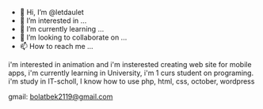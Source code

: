 - 👋 Hi, I’m @letdaulet
- 👀 I’m interested in ...
- 🌱 I’m currently learning ...
- 💞️ I’m looking to collaborate on ...
- 📫 How to reach me ...

<!---
letdaulet/letdaulet is a ✨ special ✨ repository because its `README.md` (this file) appears on your GitHub profile.
You can click the Preview link to take a look at your changes.
--->
i'm interested in  animation and i'm  insterested creating  web site for mobile apps,
i'm currently learning in University, i'm 1 curs student on programing. i'm study in IT-scholl,  I know how to use php, html, css, october, wordpress

gmail: bolatbek2119@gmail.com
